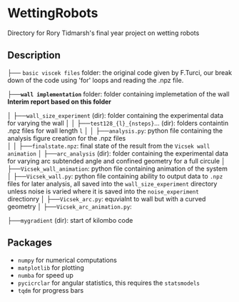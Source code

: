 # WettingRobots
Directory for Rory Tidmarsh's final year project on wetting robots
## Description 
├── `basic viscek files` folder: the original code given by F.Turci, our break down of the code using 'for' loops and reading the .npz file.

├──**`wall implementation`** folder: folder containing implemetation of the wall **Interim report based on this folder**


│    ├──`wall_size_experiment` (dir): folder containing the experimental data for varying the wall
│    │    ├──`test128_{l}_{nsteps}`... (dir): folders containtin .npz files for wall length `l`
│    │    ├──`analysis.py`: python file containing the analysis figure creation for the .npz files     
│    │    ├──`finalstate.npz`: final state of the result from the `Vicsek wall animation`
│   ├──`arc_analysis` (dir): folder containing the experimental data for varying arc subtended angle and confined geometry for a full circule
│   ├──`Vicsek_wall_animation`: python file containing animation of the system
│   ├──`Vicsek_wall.py`: python file containing ability to output data to `.npz` files for later analysis, all saved into the `wall_size_experiment` directory unless noise is varied where it is saved into the `noise_experiment` directionry 
│   ├──`Vicsek_arc.py`: equvialnt to wall but with a curved geometry
│   ├──`Vicsek_arc_animation.py`: 
        
├──`mygradient` (dir): start of kilombo code


## Packages
- `numpy` for numerical computations
- `matplotlib` for plotting
- `numba` for speed up
- `pycicrclar` for angular statistics, this requires the `statsmodels`
- `tqdm` for progress bars
